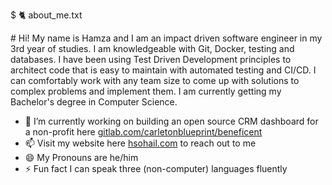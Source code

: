 $ 🐈 about_me.txt

\# Hi! My name is Hamza and I am an impact driven software engineer in my 3rd year of studies. I am knowledgeable with Git, Docker, testing and databases. I have been using Test Driven Development principles to architect code that is easy to maintain with automated testing and CI/CD. I can comfortably work with any team size to come up with solutions to complex problems and implement them. I am currently getting my Bachelor's degree in Computer Science.


- 🔭 I’m currently working on building an open source CRM dashboard for a non-profit here [gitlab.com/carletonblueprint/beneficent](https://gitlab.com/carletonblueprint/beneficent)
- 📫 Visit my website here [hsohail.com](https://www.hsohail.com/) to reach out to me
- 😄 My Pronouns are he/him
- ⚡ Fun fact I can speak three (non-computer) languages fluently
